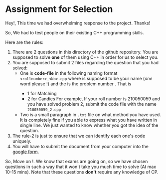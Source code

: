 # Assignment for Selection

Hey!, This time we had overwhelming response to the project. Thanks! 

So, We had to test people on their existing C++ programming skills. 

Here are the rules: 
1. There are 2 questions in this directory of the github repository. You are supposed to solve **one** of them using C++ in order for us to select you. 
2. You are supposed to submit 2 files regarding the question that you had solved:
    -  One is **code-file** in the following naming format `<rollnumber>_<No>.cpp`
        where <rollnumber> is supposed to be your name (*one* word please !) and the <no> is the problem number . That is 
        - 1 for Matching
        - 2 for Candies
        For example, If your roll number is 210050059 and you have solved problem 2, submit the code file with the name `210050059_2.cpp`
    - Two is a small paragraph in `.txt` file on what method you have used. It is completely fine if you able to express what you have written in single line. We just wanted to know whether you got the idea of the question. 
3. The rule-2 is just to ensure that we can identify each one's code uniquely. 
4. You will have to submit the document from your computer into the [google form]().
 
So, Move on !. We know that exams are going on, so we have chosen questions in such a way that it won't take you much time to solve (At max 10-15 mins). Note that these questions **don't** require any knowledge of CP.

